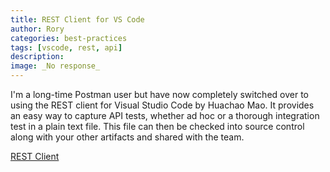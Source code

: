 ```yaml
---
title: REST Client for VS Code
author: Rory
categories: best-practices
tags: [vscode, rest, api]
description: 
image: _No response_
---
```

I'm a long-time Postman user but have now completely switched over to using the REST client for Visual Studio Code by Huachao Mao. It provides an easy way to capture API tests, whether ad hoc or a thorough integration test in a plain text file. This file can then be checked into source control along with your other artifacts and shared with the team.

[REST Client](https://marketplace.visualstudio.com/items?itemName=humao.rest-client) 
